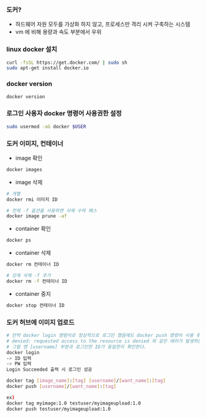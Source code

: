 ### 도커?
- 하드웨어 자원 모두를 가상화 하지 않고, 프로세스만 격리 시켜 구축하는 시스템
- vm 에 비해 용량과 속도 부분에서 우위

### linux docker 설치
```bash
curl -fsSL https://get.docker.com/ | sudo sh
sudo apt-get install docker.io
```

### docker version
```bash
docker version
```

### 로그인 사용자 docker 명령어 사용권한 설정
```bash
sudo usermod -aG docker $USER
```

### 도커 이미지, 컨테이너
- image 확인
```bash
docker images
```

- image 삭제
```bash
# 개별
docker rmi 이미지 ID

# 전체 -f 옵션을 사용하면 삭제 수락 패스
docker image prune -af
```

- container 확인
```bash
docker ps
```

- container 삭제
```bash
docker rm 컨테이너 ID

# 강제 삭제 -f 추가
docker rm -f 컨테이너 ID
```

- container 중지
```bash
docker stop 컨테이너 ID
```



### 도커 허브에 이미지 업로드 
```bash
# 만약 docker login 명령어로 정상적으로 로그인 했음에도 docker push 명령어 사용 후 
# denied: requested access to the resource is denied 와 같은 에러가 발생하는 경우가 있다.
# 그럴 땐 [username] 부분과 로그인한 ID가 동일한지 확인한다.
docker login
-> ID 입력
-> PW 입력
Login Succeeded 출력 시 로그인 성공

docker tag [image_name]:[tag] [username]/[want_name]:[tag]
docker push [username]/[want_name]:[tag]

ex)
docker tag myimage:1.0 testuser/myimageupload:1.0
docker push testuser/myimageupload:1.0
```